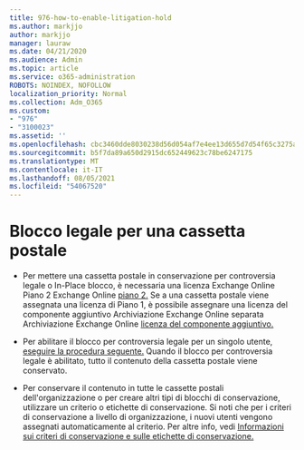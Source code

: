 ```yaml
---
title: 976-how-to-enable-litigation-hold
ms.author: markjjo
author: markjjo
manager: lauraw
ms.date: 04/21/2020
ms.audience: Admin
ms.topic: article
ms.service: o365-administration
ROBOTS: NOINDEX, NOFOLLOW
localization_priority: Normal
ms.collection: Adm_O365
ms.custom:
- "976"
- "3100023"
ms.assetid: ''
ms.openlocfilehash: cbc3460dde8030238d56d054af7e4ee13d655d7d54f65c3275a73e899dd6f813
ms.sourcegitcommit: b5f7da89a650d2915dc652449623c78be6247175
ms.translationtype: MT
ms.contentlocale: it-IT
ms.lasthandoff: 08/05/2021
ms.locfileid: "54067520"
---
```

# <a name="place-a-mailbox-on-legal-hold"></a>Blocco legale per una cassetta postale

- Per mettere una cassetta postale in conservazione per controversia legale o In-Place blocco, è necessaria una licenza Exchange Online Piano 2 Exchange Online [piano 2.](https://docs.microsoft.com/office365/servicedescriptions/office-365-platform-service-description/office-365-plan-options) Se a una cassetta postale viene assegnata una licenza di Piano 1, è possibile assegnare una licenza del componente aggiuntivo Archiviazione Exchange Online separata Archiviazione Exchange Online [licenza del componente aggiuntivo.](https://docs.microsoft.com/office365/servicedescriptions/exchange-online-archiving-service-description)

- Per abilitare il blocco per controversia legale per un singolo utente, [eseguire la procedura seguente.](https://docs.microsoft.com/microsoft-365/compliance/create-a-litigation-hold) Quando il blocco per controversia legale è abilitato, tutto il contenuto della cassetta postale viene conservato.

- Per conservare il contenuto in tutte le cassette postali dell'organizzazione o per creare altri tipi di blocchi di conservazione, utilizzare un criterio o etichette di conservazione. Si noti che per i criteri di conservazione a livello di organizzazione, i nuovi utenti vengono assegnati automaticamente al criterio. Per altre info, vedi [Informazioni sui criteri di conservazione e sulle etichette di conservazione.](https://docs.microsoft.com/microsoft-365/compliance/retention-policies#applying-a-retention-policy-to-an-entire-organization-or-specific-locations) 
